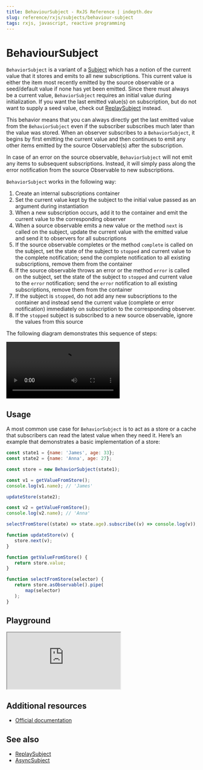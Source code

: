 ```yaml
---
title: BehaviourSubject - RxJS Reference | indepth.dev
slug: reference/rxjs/subjects/behaviour-subject
tags: rxjs, javascript, reactive programming
---
```


# BehaviourSubject

`BehaviorSubject` is a variant of a [Subject](https://indepth.dev/reference/rxjs/subjects) which has a notion of the current value that it stores and emits to all new subscriptions. This current value is either the item most recently emitted by the source observable or a seed/default value if none has yet been emitted. Since there must always be a current value, `BehaviorSubject` requires an initial value during initialization. If you want the last emitted value(s) on subscription, but do not want to supply a seed value, check out [ReplaySubject](https://indepth.dev/reference/rxjs/subjects/replay-subject) instead.

This behavior means that you can always directly get the last emitted value from the `BehaviorSubject` even if the subscriber subscribes much later than the value was stored. When an observer subscribes to a `BehaviorSubject`, it begins by first emitting the current value and then continues to emit any other items emitted by the source Observable(s) after the subscription.

In case of an error on the source observable, `BehaviorSubject` will not emit any items to subsequent subscriptions. Instead, it will simply pass along the error notification from the source Observable to new subscriptions.

`BehaviorSubject` works in the following way:

1. Create an internal subscriptions container
2. Set the current value kept by the subject to the initial value passed as an argument during instantiation
3. When a new subscription occurs, add it to the container and emit the current value to the corresponding observer
4. When a source observable emits a new value or the method `next` is called on the subject, update the current value with the emitted value and send it to observers for all subscriptions
5. If the source observable completes or the method `complete` is called on the subject, set the state of the subject to `stopped` and current value to the complete notification; send the complete notification to all existing subscriptions, remove them from the container
6. If the source observable throws an error or the method `error` is called on the subject, set the state of the subject to `stopped` and current value to the `error` notification; send the `error` notification to all existing subscriptions, remove them from the container
7. If the subject is `stopped`, do not add any new subscriptions to the container and instead send the current value (complete or error notification) immediately on subscription to the corresponding observer.
8. If the `stopped` subject is subscribed to a new source observable, ignore the values from this source

The following diagram demonstrates this sequence of steps:

<video>
    <source src="https://images.indepth.dev/references/rxjs/subjects/behavior-subject.mp4">
</video>


## Usage
A most common use case for `BehaviorSubject` is to act as a store or a cache that subscribers can read the latest value when they need it. Here’s an example that demonstrates a basic implementation of a store:

```javascript
const state1 = {name: 'James', age: 33};
const state2 = {name: 'Anna', age: 27};

const store = new BehaviorSubject(state1);

const v1 = getValueFromStore();
console.log(v1.name); // 'James'

updateStore(state2);

const v2 = getValueFromStore();
console.log(v2.name); // 'Anna'

selectFromStore((state) => state.age).subscribe((v) => console.log(v));

function updateStore(v) {
   store.next(v);
}

function getValueFromStore() {
   return store.value;
}

function selectFromStore(selector) {
   return store.asObservable().pipe(
       map(selector)
   );
}
```

## Playground

<iframe src="https://stackblitz.com/edit/indepth-rxjs-behaviour-subject?embed=1&file=index.ts"></iframe>

## Additional resources

- [Official documentation](https://rxjs-dev.firebaseapp.com/api/index/class/BehaviorSubject)

## See also

- [ReplaySubject](https://indepth.dev/reference/rxjs/subjects/replay-subject)
- [AsyncSubject](https://indepth.dev/reference/rxjs/subjects/async-subject)
